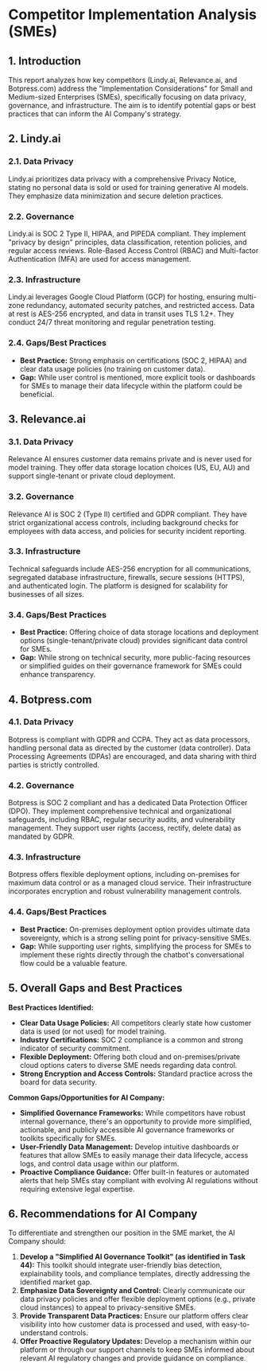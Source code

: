 # Competitor Implementation Analysis (SMEs)

## 1. Introduction

This report analyzes how key competitors (Lindy.ai, Relevance.ai, and Botpress.com) address the "Implementation Considerations" for Small and Medium-sized Enterprises (SMEs), specifically focusing on data privacy, governance, and infrastructure. The aim is to identify potential gaps or best practices that can inform the AI Company's strategy.

## 2. Lindy.ai

### 2.1. Data Privacy

Lindy.ai prioritizes data privacy with a comprehensive Privacy Notice, stating no personal data is sold or used for training generative AI models. They emphasize data minimization and secure deletion practices.

### 2.2. Governance

Lindy.ai is SOC 2 Type II, HIPAA, and PIPEDA compliant. They implement "privacy by design" principles, data classification, retention policies, and regular access reviews. Role-Based Access Control (RBAC) and Multi-factor Authentication (MFA) are used for access management.

### 2.3. Infrastructure

Lindy.ai leverages Google Cloud Platform (GCP) for hosting, ensuring multi-zone redundancy, automated security patches, and restricted access. Data at rest is AES-256 encrypted, and data in transit uses TLS 1.2+. They conduct 24/7 threat monitoring and regular penetration testing.

### 2.4. Gaps/Best Practices

*   **Best Practice:** Strong emphasis on certifications (SOC 2, HIPAA) and clear data usage policies (no training on customer data).
*   **Gap:** While user control is mentioned, more explicit tools or dashboards for SMEs to manage their data lifecycle within the platform could be beneficial.

## 3. Relevance.ai

### 3.1. Data Privacy

Relevance AI ensures customer data remains private and is never used for model training. They offer data storage location choices (US, EU, AU) and support single-tenant or private cloud deployment.

### 3.2. Governance

Relevance AI is SOC 2 (Type II) certified and GDPR compliant. They have strict organizational access controls, including background checks for employees with data access, and policies for security incident reporting.

### 3.3. Infrastructure

Technical safeguards include AES-256 encryption for all communications, segregated database infrastructure, firewalls, secure sessions (HTTPS), and authenticated login. The platform is designed for scalability for businesses of all sizes.

### 3.4. Gaps/Best Practices

*   **Best Practice:** Offering choice of data storage locations and deployment options (single-tenant/private cloud) provides significant data control for SMEs.
*   **Gap:** While strong on technical security, more public-facing resources or simplified guides on their governance framework for SMEs could enhance transparency.

## 4. Botpress.com

### 4.1. Data Privacy

Botpress is compliant with GDPR and CCPA. They act as data processors, handling personal data as directed by the customer (data controller). Data Processing Agreements (DPAs) are encouraged, and data sharing with third parties is strictly controlled.

### 4.2. Governance

Botpress is SOC 2 compliant and has a dedicated Data Protection Officer (DPO). They implement comprehensive technical and organizational safeguards, including RBAC, regular security audits, and vulnerability management. They support user rights (access, rectify, delete data) as mandated by GDPR.

### 4.3. Infrastructure

Botpress offers flexible deployment options, including on-premises for maximum data control or as a managed cloud service. Their infrastructure incorporates encryption and robust vulnerability management controls.

### 4.4. Gaps/Best Practices

*   **Best Practice:** On-premises deployment option provides ultimate data sovereignty, which is a strong selling point for privacy-sensitive SMEs.
*   **Gap:** While supporting user rights, simplifying the process for SMEs to implement these rights directly through the chatbot's conversational flow could be a valuable feature.

## 5. Overall Gaps and Best Practices

**Best Practices Identified:**

*   **Clear Data Usage Policies:** All competitors clearly state how customer data is used (or not used) for model training.
*   **Industry Certifications:** SOC 2 compliance is a common and strong indicator of security commitment.
*   **Flexible Deployment:** Offering both cloud and on-premises/private cloud options caters to diverse SME needs regarding data control.
*   **Strong Encryption and Access Controls:** Standard practice across the board for data security.

**Common Gaps/Opportunities for AI Company:**

*   **Simplified Governance Frameworks:** While competitors have robust internal governance, there's an opportunity to provide more simplified, actionable, and publicly accessible AI governance frameworks or toolkits specifically for SMEs.
*   **User-Friendly Data Management:** Develop intuitive dashboards or features that allow SMEs to easily manage their data lifecycle, access logs, and control data usage within our platform.
*   **Proactive Compliance Guidance:** Offer built-in features or automated alerts that help SMEs stay compliant with evolving AI regulations without requiring extensive legal expertise.

## 6. Recommendations for AI Company

To differentiate and strengthen our position in the SME market, the AI Company should:

1.  **Develop a "Simplified AI Governance Toolkit" (as identified in Task 44):** This toolkit should integrate user-friendly bias detection, explainability tools, and compliance templates, directly addressing the identified market gap.
2.  **Emphasize Data Sovereignty and Control:** Clearly communicate our data privacy policies and offer flexible deployment options (e.g., private cloud instances) to appeal to privacy-sensitive SMEs.
3.  **Provide Transparent Data Practices:** Ensure our platform offers clear visibility into how customer data is processed and used, with easy-to-understand controls.
4.  **Offer Proactive Regulatory Updates:** Develop a mechanism within our platform or through our support channels to keep SMEs informed about relevant AI regulatory changes and provide guidance on compliance.

